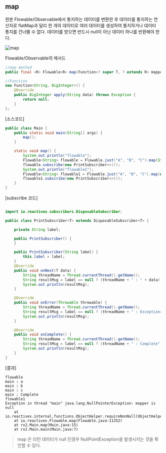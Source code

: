 ## map

원본 Flowable/Observable에서 통지하는 데이터를 변환한 후 데이터를 통지하는 연산자로 flatMap과 달리 한 개의 데이터로 여러 데이터를 생성하여 통지하거나 데이터 통지를 건너뛸 수 없다. 데이터를 받으면 반드시 null이 아닌 데이터 하나를 반환해야 한다.


![map](http://reactivex.io/documentation/operators/images/map.png)


Flowable/Observable의 메서드

```java 
//map method
public final <R> Flowable<R> map(Function<? super T, ? extends R> mapper)

//Function
new Function<String, BigInteger>() {
    @Override
    public BigInteger apply(String data) throws Exception {
        return null;
    }
};
```

[소스코드]

```java
public class Main {
    public static void main(String[] args) {
        map();
    }

    static void map() {
        System.out.println("flowable");
        Flowable<String> flowable = Flowable.just("A", "B", "C").map(String::toLowerCase);
        flowable.subscribe(new PrintSubscriber<>());
        System.out.println("flowable1");
        Flowable<String> flowable1 = Flowable.just("A", "B", "C").map(null); //Null Pint Exception!!
        flowable1.subscribe(new PrintSubscriber<>());
    }
}

```

[subscribe 코드]
```java

import io.reactivex.subscribers.DisposableSubscriber;

public class PrintSubscriber<T> extends DisposableSubscriber<T> {

    private String label;

    public PrintSubscriber() {
    }

    public PrintSubscriber(String label) {
        this.label = label;
    }
    @Override
    public void onNext(T data) {
        String threadName = Thread.currentThread().getName();
        String resultMsg = label == null ? (threadName + " : " + data) : (threadName + " : "+ label + " : "+ data);
        System.out.println(resultMsg);
    }

    @Override
    public void onError(Throwable throwable) {
        String threadName = Thread.currentThread().getName();
        String resultMsg = label == null ? (threadName + " : Exception=" + throwable) : (threadName + " : "+ label + " : "+ throwable);
        System.out.println(resultMsg);
    }

    @Override
    public void onComplete() {
        String threadName = Thread.currentThread().getName();
        String resultMsg = label == null ? (threadName + " : Complete") : (threadName + " : "+ label + " : Complete");
        System.out.println(resultMsg);
    }
}
```

[결과]
```
flowable
main : a
main : b
main : c
main : Complete
flowable1
Exception in thread "main" java.lang.NullPointerException: mapper is null
	at io.reactivex.internal.functions.ObjectHelper.requireNonNull(ObjectHelper.java:39)
	at io.reactivex.Flowable.map(Flowable.java:11352)
	at rx2.Main.map(Main.java:15)
	at rx2.Main.main(Main.java:7)
```

> map 은 리턴 데이터가 null 인경우 NullPointException을 발생시키는 것을 확인할 수 있다.